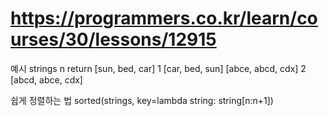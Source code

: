 
# https://programmers.co.kr/learn/courses/30/lessons/12915

예시
strings	            n	return
[sun, bed, car]	    1	[car, bed, sun]
[abce, abcd, cdx]	2	[abcd, abce, cdx]

쉽게 정렬하는 법
sorted(strings, key=lambda string: string[n:n+1])

